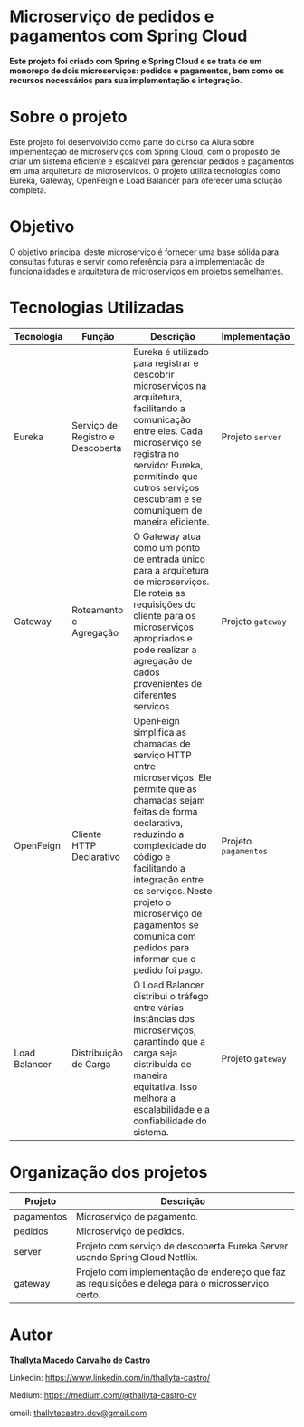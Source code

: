 # Microserviço de pedidos e pagamentos com Spring Cloud

<b> Este projeto foi criado com Spring e Spring Cloud e se trata de um monorepo de dois microserviços: pedidos e pagamentos, bem como os
recursos necessários para sua implementação e integração.</b>

# Sobre o projeto
Este projeto foi desenvolvido como parte do curso da Alura sobre implementação de microserviços com Spring Cloud, com o propósito de criar um sistema eficiente e escalável para gerenciar pedidos e pagamentos em uma arquitetura de microserviços. O projeto utiliza tecnologias como Eureka, Gateway, OpenFeign e Load Balancer para oferecer uma solução completa.

# Objetivo
O objetivo principal deste microserviço é fornecer uma base sólida para consultas futuras e servir como referência para a 
implementação de funcionalidades e arquitetura de microserviços em projetos semelhantes. 

# Tecnologias Utilizadas

| Tecnologia   | Função                        | Descrição                                                                                                                                                  | Implementação     |
|--------------|-------------------------------|------------------------------------------------------------------------------------------------------------------------------------------------------------|-------------------|
| Eureka       | Serviço de Registro e Descoberta | Eureka é utilizado para registrar e descobrir microserviços na arquitetura, facilitando a comunicação entre eles. Cada microserviço se registra no servidor Eureka, permitindo que outros serviços descubram e se comuniquem de maneira eficiente. | Projeto `server`  |
| Gateway      | Roteamento e Agregação        | O Gateway atua como um ponto de entrada único para a arquitetura de microserviços. Ele roteia as requisições do cliente para os microserviços apropriados e pode realizar a agregação de dados provenientes de diferentes serviços. | Projeto `gateway` |
| OpenFeign    | Cliente HTTP Declarativo      | OpenFeign simplifica as chamadas de serviço HTTP entre microserviços. Ele permite que as chamadas sejam feitas de forma declarativa, reduzindo a complexidade do código e facilitando a integração entre os serviços. Neste projeto o microserviço de pagamentos se comunica com pedidos para informar que o pedido foi pago. | Projeto `pagamentos`                 |
| Load Balancer| Distribuição de Carga         | O Load Balancer distribui o tráfego entre várias instâncias dos microserviços, garantindo que a carga seja distribuída de maneira equitativa. Isso melhora a escalabilidade e a confiabilidade do sistema. | Projeto `gateway`                 |


# Organização dos projetos

| Projeto    | Descrição                                                                            |
|------------|--------------------------------------------------------------------------------------|
| pagamentos | Microserviço de pagamento.                                                          |
| pedidos    | Microserviço de pedidos.                                                            |
| server     | Projeto com serviço de descoberta Eureka Server usando Spring Cloud Netflix.         |
| gateway    | Projeto com implementação de endereço que faz as requisições e delega para o microsserviço certo. |


# Autor
<b>Thallyta Macedo Carvalho de Castro</b>

Linkedin: https://www.linkedin.com/in/thallyta-castro/

Medium: https://medium.com/@thallyta-castro-cv

email: thallytacastro.dev@gmail.com
